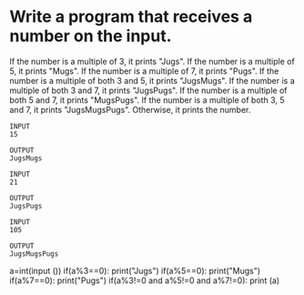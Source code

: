 # Write a program that receives a number on the input.
If the number is a multiple of 3, it prints "Jugs". 
If the number is a multiple of 5, it prints "Mugs".
If the number is a multiple of 7, it prints "Pugs".
If the number is a multiple of both 3 and 5, it prints "JugsMugs".
If the number is a multiple of both 3 and 7, it prints "JugsPugs".
If the number is a multiple of both 5 and 7, it prints "MugsPugs".
If the number is a multiple of both 3, 5 and 7, it prints "JugsMugsPugs".
Otherwise, it prints the number.
~~~
INPUT 
15

OUTPUT
JugsMugs
~~~
~~~
INPUT 
21

OUTPUT
JugsPugs
~~~
~~~
INPUT 
105

OUTPUT 
JugsMugsPugs
~~~

a=int(input ())
if(a%3==0):
  print("Jugs")
if(a%5==0):
  print("Mugs")
if(a%7==0):
  print("Pugs")
if(a%3!=0 and a%5!=0 and a%7!=0):
  print (a)

